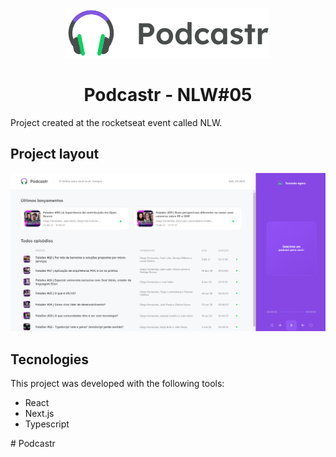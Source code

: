 <p align="center">
<img src="./public/logo.svg"/>
</p>

<h1 align="center">Podcastr - NLW#05</h1>
<p>Project created at the rocketseat event called NLW.</p>

## Project layout
<p>
<img src="./public/print-project.png"/> 
</p>

## Tecnologies
<p>This project was developed with the following tools:</p>
<ul>
<li>React</li>
<li>Next.js</li>
<li>Typescript</li>
</ul>#   P o d c a s t r 
 
 